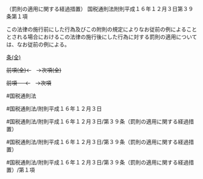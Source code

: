 （罰則の適用に関する経過措置）
国税通則法附則平成１６年１２月３日第３９条第１項

この法律の施行前にした行為及びこの附則の規定によりなお従前の例によることとされる場合におけるこの法律の施行後にした行為に対する罰則の適用については、なお従前の例による。

[条(全)](国税通則法＿＿＿＿附則平成１６年１２月３日第３９条_.md)

~~前項(全)←~~　~~→次項(全)~~

~~前項 　 ←~~　~~→次項~~



#国税通則法

#国税通則法/附則平成１６年１２月３日

#国税通則法/附則平成１６年１２月３日/第３９条（罰則の適用に関する経過措置）

#国税通則法/附則平成１６年１２月３日/第３９条（罰則の適用に関する経過措置）

#国税通則法/附則平成１６年１２月３日/第３９条（罰則の適用に関する経過措置）/第１項

